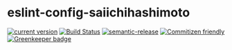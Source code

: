 # eslint-config-saiichihashimoto
[![current version](https://img.shields.io/npm/v/eslint-config-saiichihashimoto.svg)](https://www.npmjs.com/package/eslint-config-saiichihashimoto)
[![Build Status](https://travis-ci.org/saiichihashimoto/eslint-config-saiichihashimoto.svg?branch=master)](https://travis-ci.org/saiichihashimoto/eslint-config-saiichihashimoto)
[![semantic-release](https://img.shields.io/badge/%20%20%F0%9F%93%A6%F0%9F%9A%80-semantic--release-e10079.svg)](https://github.com/semantic-release/semantic-release)
[![Commitizen friendly](https://img.shields.io/badge/commitizen-friendly-brightgreen.svg)](http://commitizen.github.io/cz-cli/)
[![Greenkeeper badge](https://badges.greenkeeper.io/saiichihashimoto/eslint-config-saiichihashimoto.svg)](https://greenkeeper.io/)
